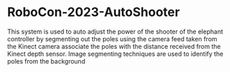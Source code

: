 # RoboCon-2023-AutoShooter
This system is used to auto adjust the power of the shooter of the elephant controller by segmenting out the poles using the camera feed taken from the Kinect camera associate the poles with the distance received from the Kinect depth sensor. Image segmenting techniques are used to identify the poles from the background
